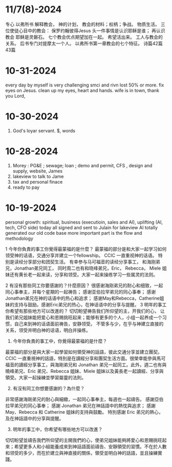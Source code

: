 # 11/7(8)-2024
专心 以弗所书 解释教会， 神的计划， 教会的材料；权柄；争战。 物质生活。 
三位使徒心目中的教会： 保罗约翰彼得Jesus
头一件事情是认识耶稣是谁； 再认识教会
耶稣是灵磐石。 七个教会优点期望加在一起。 希望活出来。 工人与教会的关系。 后书专门对提摩太一个人。 
以弗所书第一章教会的七个特征。 诗篇42篇43篇

# 10-31-2024

every day by myself is very challenging smci and rivn lost 50% or more. 
fix eyes on Jesus. clean up my eyes, heart and hands.
wife is in town, thank you Lord, 

# 10-30-2024
1. God's loyar servant. $, words

# 10-28-2024
1. Morey :   PG&E ; sewage; loan ; demo and permit, CFS , design and supply, website, James
2. lakeview to talk to Jame
3. tax and personal finace
4. ready to pay 


# 10-19-2024
personal growth: spiritual, business (executioin, sales and AI), uplifting (AI, tech, CFO side)
today all signed and sent to Julain for lakeview
AI totally generated our old code base more important part is the flow and methodology

1 今年你負責的事工你覺得最蒙福的是什麼？
最蒙福的部分是和大家一起学习如何领受神的话语，交通分享并建立一个fellowship。
CCIC 一直重视神的话语。 特别是读经分享部分和团契生活。 有幸参与马可福音的读经分享事工， 和海刚弟兄，Jonathan弟兄同工， 同时周二也有和晓峰弟兄，Eric， Rebecca， Miele 姐妹还有黄长老一起来读，分享和领受。大家一起来操练学习一些属灵的法则。

2 有沒有那些同工你要感謝的？什麼原因？
很感谢海刚弟兄的耐心和细致，一起同心事奉主，并每个星期的一起祷告；
感谢亚伯拉罕弟兄的同心事奉；
感谢Jonathan弟兄在神的话语中的热心和追求；
感谢May和Rebecca，Catherine姐妹的支持与鼓励。感谢Eric弟兄的热心，在神话语中的分享与提醒。
3 明年的事工你希望有那些地方可以改進的？
切切盼望祷告我们所仰望的主，开我们的心， 让我们弟兄姐妹能把爱心和恩赐挑旺起来；能够有更多的个人，小组一起养成一个习惯，自己来到神的话语面前祷告，安静领受。 不管多与少，在乎与神建立直接的关系，领受并明白神的话语，明白并操练。


1. 今年你負責的事工中，你覺得最蒙福的是什麼？

最蒙福的部分是與大家一起學習如何領受神的話語，彼此交通分享並建立團契。
CCIC 一直重視神的話語，特別是在讀經分享和團契生活方面。很榮幸能參與馬可福音的讀經分享事工，與海剛弟兄和 Jonathan 弟兄一起同工。此外，週二也有與曉峰弟兄、Eric 弟兄、Rebecca 姐妹、Miele 姐妹以及黃長老一起讀經、分享與領受。大家一起操練並學習屬靈的法則。

2. 有沒有同工你想要感謝的？為什麼？

非常感謝海剛弟兄的耐心與細緻，一起同心事奉主，每週也一起禱告。
感謝亞伯拉罕弟兄的同心事奉；
感謝 Jonathan 弟兄在神話語中的熱忱與追求；
感謝 May、Rebecca 和 Catherine 姐妹的支持與鼓勵。
特別感謝 Eric 弟兄的熱心，及在神話語中的分享與提醒。

3. 明年的事工中，你希望有哪些地方可以改進？

切切盼望並禱告我們所仰望的主開我們的心，使弟兄姐妹能夠將愛心和恩賜挑旺起來；希望更多人和小組能養成來到神話語面前禱告、安靜領受的習慣。不在於人數和领受的多少，而在於建立與神直接的關係，領受並明白神的話語，並且操練實踐。